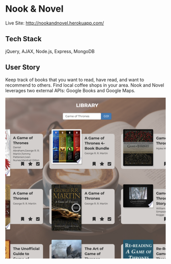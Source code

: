 # Nook & Novel
Live Site: http://nookandnovel.herokuapp.com/

## Tech Stack
jQuery, AJAX, Node.js, Express, MongoDB

## User Story
Keep track of books that you want to read, have read, and want to recommend to others. Find local coffee shops in your area. Nook and Novel leverages two external APIs: Google Books and Google Maps.

![Library](https://github.com/jaykmark/nook-and-novel/blob/master/public/images/nook-and-novel.png)
